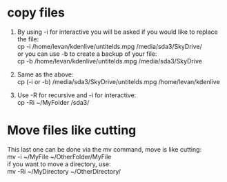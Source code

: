 # copy files  
1) By using -i for interactive you will be asked if you would like to replace the file:  
cp -i /home/levan/kdenlive/untitelds.mpg /media/sda3/SkyDrive/  
or you can use -b to create a backup of your file:  
cp -b /home/levan/kdenlive/untitelds.mpg /media/sda3/SkyDrive  

2) Same as the above:  
cp (-i or -b) /media/sda3/SkyDrive/untitelds.mpg /home/levan/kdenlive  

3) Use -R for recursive and -i for interactive:  
cp -Ri ~/MyFolder /sda3/  

# Move files like cutting  
This last one can be done via the mv command, move is like cutting:  
mv -i ~/MyFile ~/OtherFolder/MyFile  
if you want to move a directory, use:  
mv -Ri ~/MyDirectory ~/OtherDirectory/  

